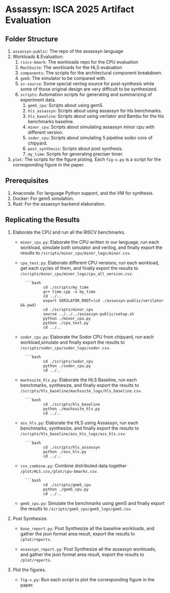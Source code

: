 # Assassyn: ISCA 2025 Artifact Evaluation

## Folder Structure

1. `assassyn-public`: The repo of the assassyn language
2. Workloads & Evaluation:
    1. `riscv-bmark`: The workloads repo for the CPU evaluation
    2. `MachSuite`: The workloads for the HLS evaluation
    3. `components`: The scripts for the architectural component breakdown.
    4. `gem5`: The simulator to be compared with.
    5. `sv-source`: Some special verilog source for post-synthesis while some of those original design are very difficult to be synthesized.
    6. `scripts`: Automation scripts for generating and summarizing of experiment data.
        1. `gem5_cpu`: Scripts about using gem5.
        2. `hls_assassyn`: Scripts about using assassyn for hls benchmarks.
        3. `hls_baseline`: Scripts about using verilator and Bambu for the hls benchmarks baseline.
        4. `minor_cpu`: Scripts about simulating assassyn minor cpu with different version.
        5. `sodor_cpu`: Scripts about simulating 5 pipeline sodor core of chipyard.
        6. `post_synthesis`: Scripts about post synthesis.
        7. `my_time`: Scripts for generating preciser timer.
3. `plot`: The scripts for the figure ploting. Each `fig-x.py` is a script for the corresponding figure in the paper.

## Prerequisites

1. Anaconda: For language Python support, and the VM for synthesis.
2. Docker: For gem5 simulation.
3. Rust: For the assassyn backend elaboration.

## Replicating the Results

1. Elaborate the CPU and run all the RISCV benchmarks.
    - `minor_cpu.py`: Elaborate the CPU written in our language, run each workload, simulate both simulator and verilog, and finally export the results to `/scripts/minor_cpu/minor_logs/minor.csv`.
    - `cpu_test.py`: Elaborate different CPU versions, run each workload, get each cycles of them, and finally export the results to `/scripts/minor_cpu/minor_logs/cpu_all_version.csv`.

            ```bash
                    cd ./scripts/my_time
                    g++ time.cpp -o my_time
                    cd ../..
                    export VERILATOR_ROOT=(cd ./assassyn-public/verilator && pwd)
                    cd ./scripts/minor_cpu
                    sourse ../../../assassyn-public/setup.sh
                    python ./minor_cpu.py
                    python ./cpu_test.py
                    cd ../..
                


    - `sodor_cpu.py`: Elaborate the Sodor CPU from chipyard, run each workload,simulate and finally export the results to `/scripts/sodor_cpu/sodor_logs/sodor.csv`.
                
            ```bash
                    cd ./scripts/sodor_cpu
                    python ./sodor_cpu.py
                    cd ../..
                

    - `machsuite_hls.py`: Elaborate the HLS Baseline, run each benchmarks, synthesize, and finally export the results to `/scripts/hls_baseline/machsuite_logs/hls_baseline.csv`.
                
            ```bash
                    cd ./scripts/hls_baseline
                    python ./machsuite_hls.py
                    cd ../..
                
    - `ass_hls.py`: Elaborate the HLS using Assassyn, run each benchmarks, synthesize, and finally export the results to `/scripts/hls_baseline/ass_hls_logs/ass_hls.csv`.
                
            ```bash
                    cd ./scripts/hls_assassyn
                    python ./ass_hls.py
                    cd ../..

    - `csv_combine.py`: Combine distributed data together `/plot/HLS.csv`,`/plot/cpu-bmarks.csv`.
                
            ```bash
                    cd ./scripts/gem5_cpu
                    python ./gem5_cpu.py
                    cd ../..   

    - `gem5_cpu.py`: Simulate the benchmarks using gem5 and finally export the results to `/scripts/gem5_cpu/gem5_logs/gem5.csv`.                

2. Post Synthesize.
    - `base_report.py`: Post Synthesize all the baseline workloads, and gather the json format area result, export the results to `/plot/reports`.


    - `assassyn_report.py`: Post Synthesize all the assassyn workloads, and gather the json format area result, export the results to `/plot/reports`.

3. Plot the figures.
    - `fig-x.py`: Run each script to plot the corresponding figure in the paper.
